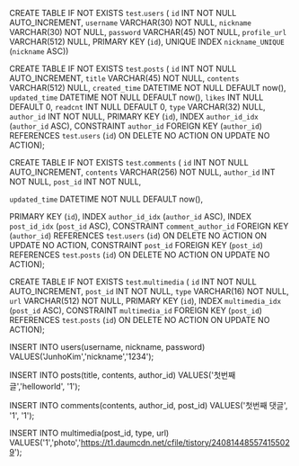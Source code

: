 CREATE TABLE IF NOT EXISTS `test`.`users` (
  `id` INT NOT NULL AUTO_INCREMENT,
  `username` VARCHAR(30) NOT NULL,
  `nickname` VARCHAR(30) NOT NULL,
  `password` VARCHAR(45) NOT NULL,
  `profile_url` VARCHAR(512) NULL,
  PRIMARY KEY (`id`),
  UNIQUE INDEX `nickname_UNIQUE` (`nickname` ASC))

CREATE TABLE IF NOT EXISTS `test`.`posts` (
  `id` INT NOT NULL AUTO_INCREMENT,
  `title` VARCHAR(45) NOT NULL,
  `contents` VARCHAR(512) NULL,
  `created_time` DATETIME NOT NULL DEFAULT now(),
  `updated_time` DATETIME NOT NULL DEFAULT now(),
  `likes` INT NULL DEFAULT 0,
  `readcnt` INT NULL DEFAULT 0,
  `type` VARCHAR(32) NULL,
  `author_id` INT NOT NULL,
  PRIMARY KEY (`id`),
  INDEX `author_id_idx` (`author_id` ASC),
  CONSTRAINT `author_id`
    FOREIGN KEY (`author_id`)
    REFERENCES `test`.`users` (`id`)
    ON DELETE NO ACTION
    ON UPDATE NO ACTION);

CREATE TABLE IF NOT EXISTS `test`.`comments` (
  `id` INT NOT NULL AUTO_INCREMENT,
  `contents` VARCHAR(256) NOT NULL,
  `author_id` INT NOT NULL,
  `post_id` INT NOT NULL,

`updated_time` DATETIME NOT NULL DEFAULT now(),

  PRIMARY KEY (`id`),
  INDEX `author_id_idx` (`author_id` ASC),
  INDEX `post_id_idx` (`post_id` ASC),
  CONSTRAINT `comment_author_id`
    FOREIGN KEY (`author_id`)
    REFERENCES `test`.`users` (`id`)
    ON DELETE NO ACTION
    ON UPDATE NO ACTION,
  CONSTRAINT `post_id`
    FOREIGN KEY (`post_id`)
    REFERENCES `test`.`posts` (`id`)
    ON DELETE NO ACTION
    ON UPDATE NO ACTION);

CREATE TABLE IF NOT EXISTS `test`.`multimedia` (
  `id` INT NOT NULL AUTO_INCREMENT,
  `post_id` INT NOT NULL,
  `type` VARCHAR(16) NOT NULL,
  `url` VARCHAR(512) NOT NULL,
  PRIMARY KEY (`id`),
  INDEX `multimedia_idx` (`post_id` ASC),
  CONSTRAINT `multimedia_id`
    FOREIGN KEY (`post_id`)
    REFERENCES `test`.`posts` (`id`)
    ON DELETE NO ACTION
    ON UPDATE NO ACTION);



INSERT INTO users(username, nickname, password) VALUES('JunhoKim','nickname','1234');

INSERT INTO posts(title, contents, author_id) VALUES('첫번째 글','helloworld', '1');

INSERT INTO comments(contents, author_id, post_id) VALUES('첫번째 댓글', '1', '1');

INSERT INTO multimedia(post_id, type, url) VALUES('1','photo','https://t1.daumcdn.net/cfile/tistory/240814485574155029');